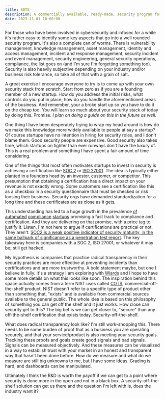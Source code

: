```yaml
---
title: SOTS
description: A commercially available, ready-made, security program for public use immediately.
date: 2023-11-01 10:00:00
---
```


For those who have been involved in cybersecurity and infosec for a while it's rather easy to identify some key aspects that go into a well rounded security program. It's also a complete can of worms. There is vulnerability management, knowledge management, asset management, identity and access management, incident and response management, security incident and event management, security engineering, general security operations, compliance, the list goes on (and I'm sure I'm forgetting something too). Security is also heavily subjective depending on your industry and/or business risk tolerance, so take all of that with a grain of salt.

A great exercise I encourage everyone to try is to come up with your own security stack from scratch. Start from zero as if you are a founding member of a new startup. How do you address the initial risks, what controls do you put in place, how do you handle the aforementioned areas of the business. And remember, your a broke start up so you have to do it on the cheap too. You will learn so much about your security stack of today by doing this. Promise. _I plan on doing a guide on this in the future as well._

One thing I have been desperately trying to wrap my head around is how do we make this knowledge more widely available to people at say a startup? Of course startups have no intention in hiring for security roles, and I don't blame them. Good security people are expensive. Good security also takes time, which startups on tighter than ever runways don't have the luxury of. This is a real problem and something I have spent a fair amount of time considering.

One of the things that most often motivates startups to invest in security is achieving a certification like [SOC 2](https://www.aicpa-cima.com/cpe-learning/publication/soc-2-reporting-on-an-examination-of-controls-at-a-service-organization-relevant-to-security-availability-processing-integrity-confidentiality-or-privacy) or [ISO 27001](https://www.iso.org/standard/27001). The idea is typically either planted in a founders head by an investor, customer, or competitor. This presumption that obtaining a certification has a direct impact on your revenue is not exactly wrong. Some customers see a certification like this as a checkbox in a security questionnaire that must be checked or risk loosing their business. Security orgs have demanded standardization for a long time and these certificates are as close as it gets.

This understanding has led to a huge growth in the prevalence [of](https://sprinto.com/) [automated](https://drata.com/) [compliance](https://www.vanta.com/) [startups](https://secureframe.com/) promising a fast track to compliance and certification. And they are delivering on that promise, with a price tag to justify it. Listen, I'm not here to argue if certifications are practical or not. They aren't. [SOC2 is a weak positive indicator of security maturity, in the same ballpark of significance as a penetration test report](https://fly.io/blog/soc2-the-screenshots-will-continue-until-security-improves/). The key takeaway here is companies with a SOC 2, ISO 27001, or whatever it may be; still get hacked.

My hypothesis is companies that practice radical transparency in their security practices are more effective at preventing incidents than certifications and are more trustworthy. A bold statement maybe, but one I believe in fully. It's a strategy I am exploring with [Wiards](https://wiards.io/) and I hope to have some more details on what this looks like soon. The inspiration behind this space actually comes from a term NIST uses called [COTS](https://csrc.nist.gov/glossary/term/cots), commercial-off-the-shelf product. NIST doesn't refer to a specific type of product other than something that, "exists" and is available from commercial sources available to the general public. The whole idea is based on this philosophy of something you can get off the shelf and it just works. How close can security get to this? The big bet is we can get closer to, "secure" than any off-the-shelf certification that exists today. Security-off-the-shelf.

What does radical transparency look like? I'm still work-shopping this. There needs to be some burden of proof that as a business you are operating securely, and that your service/product is also meeting your security goals. Tracking these proofs and goals create good signals and bad signals. Signals can be measured objectively. And these measures can be visualized in a way to establish trust with your market in an honest and transparent way that hasn't been done before. How do we measure and what do we measure are still big unknowns to me, but I have some ideas. Grading is hard, and dashboards can be manipulated.

Ultimately I think the R&D is worth the payoff if we can get to a point where security is done more in the open and not in a black box. A security-off-the-shelf solution can get us there and the question I'm left with is, does the industry want it?
